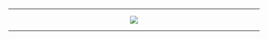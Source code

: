 
---

<p align="center">
  <img src="https://media.giphy.com/media/Fmcts17uRjaHKaNrfW/giphy.gif">
</p>

---
